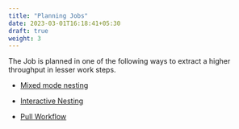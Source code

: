 ```yaml
---
title: "Planning Jobs"
date: 2023-03-01T16:18:41+05:30
draft: true
weight: 3
---
```


The Job is planned in one of the following ways to extract a higher throughput in lesser work steps.

* [Mixed mode nesting](/job/planning-jobs/mixed-nesting-workflow/)

* [Interactive Nesting](/job/planning-jobs/interactive-nesting/)

* [Pull Workflow](/job/planning-jobs/pull-workflow/)